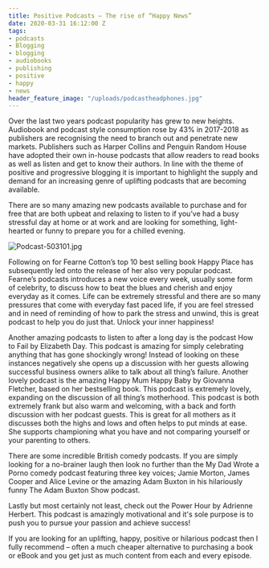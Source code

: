 ```yaml
---
title: Positive Podcasts – The rise of “Happy News”
date: 2020-03-31 16:12:00 Z
tags:
- podcasts
- Blogging
- blogging
- audiobooks
- publishing
- positive
- happy
- news
header_feature_image: "/uploads/podcastheadphones.jpg"
---
```


Over the last two years podcast popularity has grew to new heights. Audiobook and podcast style consumption rose by 43% in 2017-2018 as publishers are recognising the need to branch out and penetrate new markets. Publishers such as Harper Collins and Penguin Random House have adopted their own in-house podcasts that allow readers to read books as well as listen and get to know their authors. In line with the theme of positive and progressive blogging it is important to highlight the supply and demand for an increasing genre of uplifting podcasts that are becoming available. 

There are so many amazing new podcasts available to purchase and for free that are both upbeat and relaxing to listen to if you’ve had a busy stressful day at home or at work and are looking for something, light-hearted or funny to prepare you for a chilled evening. 

![Podcast-503101.jpg](/uploads/Podcast-503101.jpg)

Following on for Fearne Cotton’s top 10 best selling book Happy Place has subsequently led onto the release of her also very popular podcast. Fearne’s podcasts introduces a new voice every week, usually some form of celebrity, to discuss how to beat the blues and cherish and enjoy everyday as it comes. Life can be extremely stressful and there are so many pressures that come with everyday fast paced life, if you are feel stressed and in need of reminding of how to park the stress and unwind, this is great podcast to help you do just that. Unlock your inner happiness!

Another amazing podcasts to listen to after a long day is the podcast How to Fail by Elizabeth Day. This podcast is amazing for simply celebrating anything that has gone shockingly wrong! Instead of looking on these instances negatively she opens up a discussion with her guests allowing successful business owners alike to talk about all thing’s failure. 
Another lovely podcast is the amazing Happy Mum Happy Baby by Giovanna Fletcher, based on her bestselling book. This podcast is extremely lovely, expanding on the discussion of all thing’s motherhood. This podcast is both extremely frank but also warm and welcoming, with a back and forth discussion with her podcast guests. This is great for all mothers as it discusses both the highs and lows and often helps to put minds at ease. She supports championing what you have and not comparing yourself or your parenting to others. 

There are some incredible British comedy podcasts. If you are simply looking for a no-brainer laugh then look no further than the My Dad Wrote a Porno comedy podcast featuring three key voices; Jamie Morton, James Cooper and Alice Levine or the amazing Adam Buxton in his hilariously funny The Adam Buxton Show podcast.

Lastly but most certainly not least, check out the Power Hour by Adrienne Herbert. This podcast is amazingly motivational and it's sole purpose is to push you to pursue your passion and achieve success!  

If you are looking for an uplifting, happy, positive or hilarious podcast then I fully recommend – often a much cheaper alternative to purchasing a book or eBook and you get just as much content from each and every episode.  
